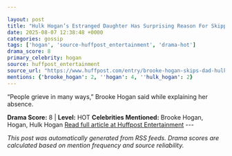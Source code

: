 ```yaml
---

layout: post
title: "Hulk Hogan’s Estranged Daughter Has Surprising Reason For Skipping Her Dad’s Funeral"
date: 2025-08-07 12:38:48 +0000
categories: gossip
tags: ['hogan', 'source-huffpost_entertainment', 'drama-hot']
drama_score: 8
primary_celebrity: hogan
source: huffpost_entertainment
source_url: "https://www.huffpost.com/entry/brooke-hogan-skips-dad-hulk-hogan-funeral_n_68936636e4b0d3424bc47638"
mentions: {'brooke_hogan': 2, ''hogan': 4, ''hulk_hogan': 2}
---
```


“People grieve in many ways,” Brooke Hogan said while explaining her absence.

**Drama Score:** 8 | **Level:** HOT **Celebrities Mentioned:** Brooke Hogan, Hogan, Hulk Hogan [Read full article at Huffpost Entertainment](https://www.huffpost.com/entry/brooke-hogan-skips-dad-hulk-hogan-funeral_n_68936636e4b0d3424bc47638) --- 

*This post was automatically generated from RSS feeds. Drama scores are calculated based on mention frequency and source reliability.*